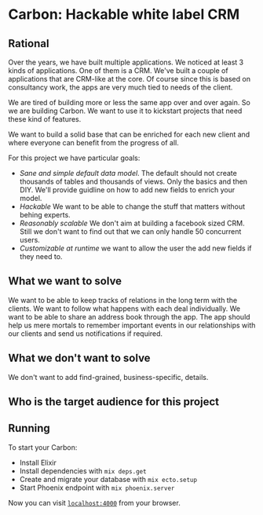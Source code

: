 # Carbon: Hackable white label CRM

## Rational

Over the years, we have built multiple applications. We noticed at least 3 kinds
of applications. One of them is a CRM. We've built a couple of applications that
are CRM-like at the core. Of course since this is based on consultancy work, the
apps are very much tied to needs of the client.

We are tired of building more or less the same app over and over again. So we
are building Carbon. We want to use it to kickstart projects that need these
kind of features.

We want to build a solid base that can be enriched for each new client and where
everyone can benefit from the progress of all.

For this project we have particular goals:

* _Sane and simple default data model_. The default should not create thousands
of tables and thousands of views. Only the basics and then DIY. We'll provide
guidline on how to add new fields to enrich your model.
* _Hackable_ We want to be able to change the stuff that matters without behing
experts.
* _Reasonably scalable_ We don't aim at building a facebook sized CRM. Still we
don't want to find out that we can only handle 50 concurrent users.
* _Customizable at runtime_ we want to allow the user the add new fields if they
need to.


## What we want to solve

We want to be able to keep tracks of relations in the long term with the
clients. We want to follow what happens with each deal individually. We want to
be able to share an address book through the app. The app should help us mere
mortals to remember important events in our relationships with our clients and
send us notifications if required.

## What we don't want to solve

We don't want to add find-grained, business-specific, details.

## Who is the target audience for this project

## Running

To start your Carbon:

* Install Elixir
* Install dependencies with `mix deps.get`
* Create and migrate your database with `mix ecto.setup`
* Start Phoenix endpoint with `mix phoenix.server`

Now you can visit [`localhost:4000`](http://localhost:4000) from your browser.

